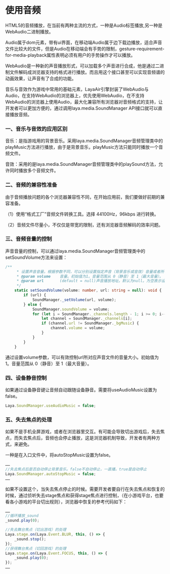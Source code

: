 # 使用音频

​        HTML5的音频播放，在当前有两种主流的方式，一种是Audio标签播放,另一种是WebAudio二进制播放。

​        Audio属于dom元素，带有ui界面，在移动端Audio属于边下载边播放，适合声音文件比较大的文件，但是Audio在移动端会有手势的限制，gesture-requirement-for-media-playback属性表明必须有用户的手势操作才可以播放。

​        WebAudio是一种新的声音播放形式，可以加载多个声音进行合成，他是通过二进制文件解码成浏览器支持的格式进行播放。而且用这个接口甚至可以实现音频谱的动画效果，让声音有了合成的功能。

​        音乐与音效作为游戏中常用的基础元素，LayaAir引擎封装了WebAudio与Audio，在支持WebAudio的浏览器上，优先使用WebAudio，在不支持WebAudio的浏览器上使用Audio，最大化兼容所有浏览器对音频格式的支持，让开发者可以更加方便的，通过调用laya.media.SoundManager API接口就可以直接播放音频。

### 一、音乐与音效的应用区别

​        音乐：是指游戏用的背景音乐。采用laya.media.SoundManager音频管理类中的playMusic方法进行播放，由于是背景音乐，playMusic方法只能同时播放一个音频文件。

​        音效：采用的是laya.media.SoundManager音频管理类中的playSound方法，允许同时播放多个音频文件。

### 二、音频的兼容性准备

​        由于音频播放问题的各个浏览器兼容性不同，在开始应用前，我们要做好前期的兼容准备。

（1）使用“格式工厂”音频文件转换工具。选择 44100Hz，96kbps 进行转换。

（2）音频文件尽量小，不仅仅是带宽的限制，还有浏览器音频解码的效率问题。

### 三、音频音量的控制

​        声音音量的控制，可以通过laya.media.SoundManager音频管理类中的setSoundVolume方法来设置：

```typescript
/**
     * 设置声音音量。根据参数不同，可以分别设置指定声音（背景音乐或音效）音量或者所有音效（不包括背景音乐）音量。
     * @param volume	音量。初始值为1。音量范围从 0（静音）至 1（最大音量）。
     * @param url		(default = null)声音播放地址。默认为null。为空表示设置所有音效（不包括背景音乐）的音量，不为空表示设置指定声音（背景音乐或音效）的音量。
     */
    static setSoundVolume(volume: number, url: string = null): void {
        if (url) {
            SoundManager._setVolume(url, volume);
        } else {
            SoundManager.soundVolume = volume;
            for (let i = SoundManager._channels.length - 1; i >= 0; i--) {
                let channel = SoundManager._channels[i];
                if (channel.url != SoundManager._bgMusic) {
                    channel.volume = volume;
                }
            }
        }
    }
```

​        通过设置volume参数，可以有效控制url所对应声音文件的音量大小。初始值为1。音量范围从 0（静音）至 1（最大音量）。

### 四、设备静音控制

如果通过设备静音键让音频自动跟随设备静音。需要将useAudioMusic设置为false。

```typescript
Laya.SoundManager.useAudioMusic = false;
```

### 五、失去焦点的处理

如果不是手机全屏游戏，或者在浏览器里交互。有可能会导致切出游戏后，失去焦点，而失去焦点后，音频也会停止播放，这是浏览器机制导致，开发者有两种方式，来避免。

一种是在入口文件中，将autoStopMusic设置为false。

```typescript
……
//失去焦点后是否自动停止背景音乐。false不自动停止，一直播。true是自动停止
Laya.SoundManager.autoStopMusic = false;
……
```

如果不设置这个，当失去焦点停止的时候。需要开发者要自行在失去焦点和恢复的时候，通过侦听失去stage焦点和获得stage焦点进行控制，（在小游戏平台，也要看各小游戏的平台切出规则），浏览器中恢复的参考代码如下：

```typescript
……
//循环播放_sound
_sound.play(0);

//失去舞台焦点（切出游戏）的处理
Laya.stage.on(Laya.Event.BLUR, this, () => {
    _sound.stop();
});
//获得舞台焦点（切回游戏）的处理
Laya.stage.on(Laya.Event.FOCUS, this, () => {
    _sound.play(0);
});
……
```
